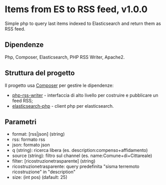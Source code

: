 # Items from ES to RSS feed, v1.0.0

Simple php to query last items indexed to Elasticsearch and return them as RSS feed.

## Dipendenze

Php, Composer, Elasticsearch, PHP RSS Writer, Apache2.

## Struttura del progetto

Il progetto usa [Composer](https://getcomposer.org/) per gestire le dipendenze:

* [php-rss-writer](https://github.com/suin/php-rss-writer) - interfaccia di alto livello per costruire e pubblicare un feed RSS;
* [elasticsearch-php](https://github.com/elastic/elasticsearch-php) - client php per elasticsearch.

## Parametri

* format: [rss|json] (string)
 * rss: formato rss
 * json: formato json
* q (string): ricerca libera (es. description:compenso+affidamento)
* source (string): filtro sul channel (es. name:Comune+di+Cittareale)
* filter: [ricostruzionetrasparente] (string)
 * ricostruzionetrasparente: query predefinita "sisma terremoto ricostruzione" in "description"
* size: (int pos) (dafault: 25)

